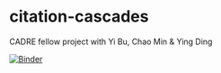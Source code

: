 # citation-cascades
CADRE fellow project with Yi Bu, Chao Min &amp; Ying Ding

[![Binder](https://mybinder.org/badge_logo.svg)](https://mybinder.org/v2/gh/iuni-cadre/Fellow2-citation-cascades.git/master)
